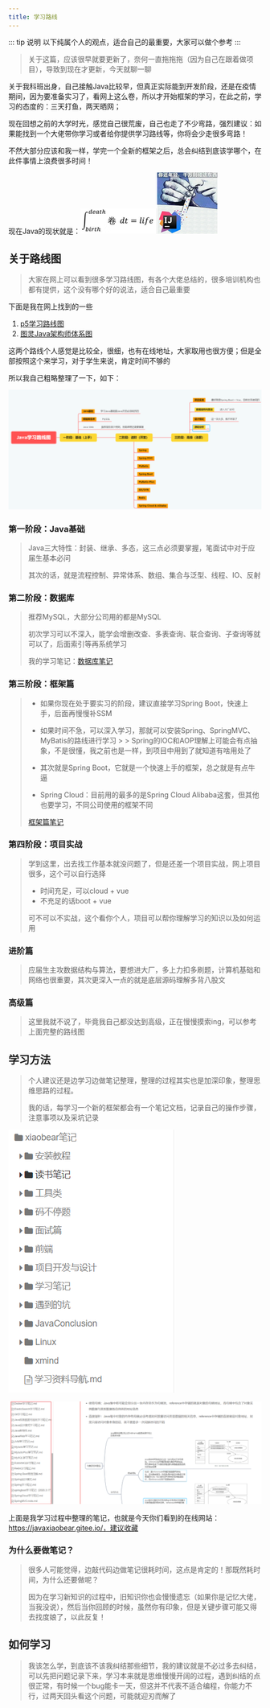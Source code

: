 ```yaml
---
title: 学习路线
---
```

::: tip 说明
以下纯属个人的观点，适合自己的最重要，大家可以做个参考
:::

> 关于这篇，应该很早就要更新了，奈何一直拖拖拖（因为自己在跟着做项目），导致到现在才更新，今天就聊一聊

关于我科班出身，自己接触Java比较早，但真正实际能到开发阶段，还是在疫情期间，因为要准备实习了，看网上这么卷，所以才开始框架的学习，在此之前，学习的态度的：三天打鱼，两天晒网；

现在回想之前的大学时光，感觉自己很荒废，自己也走了不少弯路，强烈建议：如果能找到一个大佬带你学习或者给你提供学习路线等，你将会少走很多弯路！

不然大部分应该和我一样，学完一个全新的框架之后，总会纠结到底该学哪个，在此件事情上浪费很多时间！

现在Java的现状就是：![image-20221107153251486](../images/image-20221107153251486.png)![image-20221107153325511](../images/image-20221107153325511.png)

## 关于路线图

> 大家在网上可以看到很多学习路线图，有各个大佬总结的，很多培训机构也都有提供，这个没有哪个好的说法，适合自己最重要

下面是我在网上找到的一些

1. [p5学习路线图](https://www.processon.com/view/link/62246a886376895389217f88)
2. [图灵Java架构师体系图](https://www.processon.com/view/link/617be37ee0b34d7894fcf545#map)

这两个路线个人感觉是比较全，很细，也有在线地址，大家取用也很方便；但是全部按照这个来学习，对于学生来说，肯定时间不够的

所以我自己粗略整理了一下，如下：

<img src="../images/image-20221107150332216.png" alt="image-20221107150332216" style="zoom:80%;" />



### **第一阶段：Java基础**

> Java三大特性：封装、继承、多态，这三点必须要掌握，笔面试中对于应届生基本必问
>
> 其次的话，就是流程控制、异常体系、数组、集合与泛型、线程、IO、反射

### **第二阶段：数据库**

> 推荐MySQL，大部分公司用的都是MySQL
>
> 初次学习可以不深入，能学会增删改查、多表查询、联合查询、子查询等就可以了，后面索引等再系统学习
>
> 我的学习笔记：[数据库笔记](https://javaxiaobear.gitee.io/notes/database/MySQL.html)

### **第三阶段：框架篇**

> - 如果你现在处于要实习的阶段，建议直接学习Spring Boot，快速上手，后面再慢慢补SSM
>
> - 如果时间不急，可以深入学习，那就可以安装Spring、SpringMVC、MyBatis的路线进行学习
    >
    >   Spring的IOC和AOP理解上可能会有点抽象，不是很懂，我之前也是一样，到项目中用到了就知道有啥用处了
>
> - 其次就是Spring Boot，它就是一个快速上手的框架，总之就是有点牛逼
>
> - Spring Cloud：目前用的最多的是Spring Cloud Alibaba这套，但其他也要学习，不同公司使用的框架不同
>
> [框架篇笔记](https://javaxiaobear.gitee.io/notes/)

### **第四阶段：项目实战**

> 学到这里，出去找工作基本就没问题了，但是还差一个项目实战，网上项目很多，这个可以自行选择
>
> - 时间充足，可以cloud + vue
> - 不充足的话boot + vue
>
> 可不可以不实战，这个看你个人，项目可以帮你理解学习的知识以及如何运用

### **进阶篇**

> 应届生主攻数据结构与算法，要想进大厂，多上力扣多刷题，计算机基础和网络也很重要，其次更深入一点的就是底层源码理解多背八股文

### **高级篇**

> 这里我就不说了，毕竟我自己都没达到高级，正在慢慢摸索ing，可以参考上面完整的路线图

## 学习方法

> 个人建议还是边学习边做笔记整理，整理的过程其实也是加深印象，整理思维思路的过程。
>
> 我的话，每学习一个新的框架都会有一个笔记文档，记录自己的操作步骤，注意事项以及采坑记录

![image-20221107151457090](../images/image-20221107151457090.png)

<img src="../images/image-20221107151531458.png" alt="image-20221107151531458" style="zoom:80%;" />

上面是我学习过程中整理的笔记，也就是今天你们看到的在线网站：https://javaxiaobear.gitee.io/，建议收藏

### 为什么要做笔记？

> 很多人可能觉得，边敲代码边做笔记很耗时间，这点是肯定的！那既然耗时间，为什么还要做呢？
>
> 因为在学习新知识的过程中，旧知识你也会慢慢遗忘（如果你是记忆大佬，当我没说），然后当你回顾的时候，虽然你有印象，但是关键步骤可能又得去找度娘了，以此反复！

## 如何学习

> 我该怎么学，到底该不该我纠结那些细节，我的建议就是不必过多去纠结，可以先把问题记录下来，学习本来就是思维慢慢开阔的过程，遇到纠结的点很正常，有时候一个bug能卡一天，但这并不代表不适合编程，你能力不行，过两天回头看这个问题，可能就迎刃而解了




[comment]: <> (|  :wrench:​开发工具篇    |   :computer:基础篇   |   :bookmark_tabs:​数据库篇   |:books:组件篇 |)

[comment]: <> (| ---- | ---- | ---- | ---- |)

[comment]: <> (|   [Git]&#40;devTools/GitNote.md&#41;、[Linux常用命令]&#40;devTools/Linux.md&#41;   |  [Java新特性]&#40;basic/features.md&#41;、[数据结构与算法]&#40;basic/dataAndAlgorithm.md&#41;    | [MySQL]&#40;database/MySQL.md&#41;、[Redis]&#40;frame/RedisNote.md&#41;    | [CAT链路追踪]&#40;/notes/components/CAT.html&#41; 、[HATEOAS]&#40;/notes/components/HATEOAS.html&#41; |)


[comment]: <> (|    :notebook:​框架篇  |)

[comment]: <> (| ---- |)

[comment]: <> (|  [JavaWeb]&#40;frame/JavaWebNote.md&#41;、[Spring MVC]&#40;frame/SpringMVCNote.md&#41;、[MyBatis]&#40;frame/MybatisNote.md.md&#41;、[MyBatis-Plus]&#40;frame/MybatisPlusNote.md.md&#41;、[Spring Boot]&#40;frame/SpringBootNote.md&#41;、[Spring Cloud]&#40;frame/SpringCloudNote.md&#41;、[Docker]&#40;frame/Docker.md&#41;、[RabbitMQ]&#40;frame/RabbitMQ.md&#41; 、[Elasticsearch]&#40;/notes/frame/Elasticsearch.html&#41;   |)




[comment]: <> (<div align="center">)

[comment]: <> (<img src="../.vuepress/public/wechat_public.png" style="width: 60%;height: 100%;" referrerpolicy="no-referrer" alt="image-20210607222850467">)

[comment]: <> (</div>)



